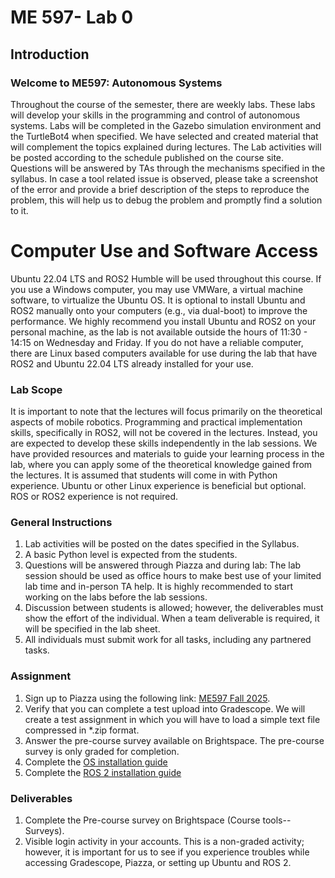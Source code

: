 # ME 597- Lab 0

## Introduction

### Welcome to ME597: Autonomous Systems

Throughout the course of the semester, there are weekly labs. These labs will develop your skills in the programming and control of autonomous systems. Labs will be completed in the Gazebo simulation environment and the TurtleBot4 when specified. We have selected and created material that will complement the topics explained during lectures. The Lab activities will be posted according to the schedule published on the course site. Questions will be answered by TAs through the mechanisms specified in the syllabus. In case a tool related issue is observed, please take a screenshot of the error and provide a brief description of the steps to reproduce the problem, this will help us to debug the problem and promptly find a solution to it. 

# Computer Use and Software Access
Ubuntu 22.04 LTS and ROS2 Humble will be used throughout this course. If you use a Windows computer, you may use VMWare, a virtual machine software, to virtualize the Ubuntu OS. It is optional to install Ubuntu and ROS2 manually onto your computers (e.g., via dual-boot) to improve the performance. We highly recommend you install Ubuntu and ROS2 on your personal machine, as the lab is not available outside the hours of 11:30 - 14:15 on Wednesday and Friday. If you do not have a reliable computer, there are Linux based computers available for use during the lab that have ROS2 and Ubuntu 22.04 LTS already installed for your use.


### Lab Scope
It is important to note that the lectures will focus primarily on the theoretical aspects of mobile robotics. Programming and practical implementation skills, specifically in ROS2, will not be covered in the lectures. Instead, you are expected to develop these skills independently in the lab sessions. We have provided resources and materials to guide your learning process in the lab, where you can apply some of the theoretical knowledge gained from the lectures. It is assumed that students will come in with Python experience. Ubuntu or other Linux experience is beneficial but optional. ROS or ROS2 experience is not required.

### General Instructions
1. Lab activities will be posted on the dates specified in the Syllabus.
2. A basic Python level is expected from the students.
3. Questions will be answered through Piazza and during lab: The lab session should be used as office hours to make best use of your limited lab time and in-person TA help. It is highly recommended to start working on the labs before the lab sessions.
4. Discussion between students is allowed; however, the deliverables must show the effort of the individual. When a team deliverable is required, it will be specified in the lab sheet. 
5. All individuals must submit work for all tasks, including any partnered tasks.

### Assignment
1. Sign up to Piazza using the following link: [ME597 Fall 2025](https://piazza.com/purdue/fall2025/me597as). 
2. Verify that you can complete a test upload into Gradescope. We will create a test assignment in which you will have to load a simple text file compressed in *.zip format.
3. Answer the pre-course survey available on Brightspace. The pre-course survey is only graded for completion.
4. Complete the [OS installation guide](1-OS_installation_guide.md)
5. Complete the [ROS 2 installation guide](2-ROS_2_installation_guide.md)

### Deliverables
1. Complete the Pre-course survey on Brightspace (Course tools--Surveys).
2. Visible login activity in your accounts. This is a non-graded activity; however, it is important for us to see if you experience troubles while accessing Gradescope, Piazza, or setting up Ubuntu and ROS 2.






